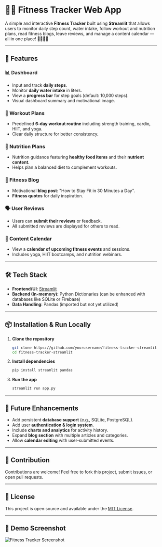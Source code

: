 
# 🏋️‍♂️ Fitness Tracker Web App

A simple and interactive **Fitness Tracker** built using **Streamlit** that allows users to monitor daily step count, water intake, follow workout and nutrition plans, read fitness blogs, leave reviews, and manage a content calendar — all in one place! 🥗💧🚶‍♂️

---

## 🚀 Features

### 📊 Dashboard
- Input and track **daily steps**.
- Monitor **daily water intake** in liters.
- View a **progress bar** for step goals (default: 10,000 steps).
- Visual dashboard summary and motivational image.

### 💪 Workout Plans
- Predefined **6-day workout routine** including strength training, cardio, HIIT, and yoga.
- Clear daily structure for better consistency.

### 🥗 Nutrition Plans
- Nutrition guidance featuring **healthy food items** and their **nutrient content**.
- Helps plan a balanced diet to complement workouts.

### 📝 Fitness Blog
- Motivational **blog post**: "How to Stay Fit in 30 Minutes a Day".
- **Fitness quotes** for daily inspiration.

### 🗣️ User Reviews
- Users can **submit their reviews** or feedback.
- All submitted reviews are displayed for others to read.

### 📅 Content Calendar
- View a **calendar of upcoming fitness events** and sessions.
- Includes yoga, HIIT bootcamps, and nutrition webinars.

---

## 🛠️ Tech Stack

- **Frontend/UI**: [Streamlit](https://streamlit.io/)
- **Backend (In-memory)**: Python Dictionaries (can be enhanced with databases like SQLite or Firebase)
- **Data Handling**: Pandas (imported but not yet utilized)

---

## 📦 Installation & Run Locally

1. **Clone the repository**
   ```bash
   git clone https://github.com/yourusername/fitness-tracker-streamlit.git
   cd fitness-tracker-streamlit
   ```

2. **Install dependencies**
   ```bash
   pip install streamlit pandas
   ```

3. **Run the app**
   ```bash
   streamlit run app.py
   ```

---

## 🧠 Future Enhancements

- Add persistent **database support** (e.g., SQLite, PostgreSQL).
- Add user **authentication & login system**.
- Include **charts and analytics** for activity history.
- Expand **blog section** with multiple articles and categories.
- Allow **calendar editing** with user-submitted events.

---

## 🙌 Contribution

Contributions are welcome! Feel free to fork this project, submit issues, or open pull requests.

---

## 📄 License

This project is open source and available under the [MIT License](LICENSE).

---

## 🎯 Demo Screenshot

![Fitness Tracker Screenshot](https://via.placeholder.com/800x400.png?text=Fitness+Tracker)
